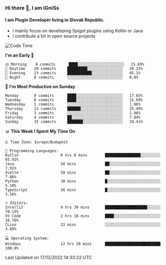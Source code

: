 ### Hi there 👋, I am iGniSs

#### I am Plugin Developer living in Slovak Republic.
- I mainly focus on developing Spigot plugins using Kotlin or Java
- I contribute a bit in open source projects

<!--START_SECTION:waka-->
![Code Time](http://img.shields.io/badge/Code%20Time-992%20hrs%206%20mins-blue)

**I'm an Early 🐤** 

```text
🌞 Morning    8 commits      ████░░░░░░░░░░░░░░░░░░░░░   15.69% 
🌆 Daytime    20 commits     █████████░░░░░░░░░░░░░░░░   39.22% 
🌃 Evening    23 commits     ███████████░░░░░░░░░░░░░░   45.1% 
🌙 Night      0 commits      ░░░░░░░░░░░░░░░░░░░░░░░░░   0.0%

```
📅 **I'm Most Productive on Sunday** 

```text
Monday       9 commits      ████░░░░░░░░░░░░░░░░░░░░░   17.65% 
Tuesday      8 commits      ████░░░░░░░░░░░░░░░░░░░░░   15.69% 
Wednesday    1 commits      ░░░░░░░░░░░░░░░░░░░░░░░░░   1.96% 
Thursday     13 commits     ██████░░░░░░░░░░░░░░░░░░░   25.49% 
Friday       1 commits      ░░░░░░░░░░░░░░░░░░░░░░░░░   1.96% 
Saturday     4 commits      ██░░░░░░░░░░░░░░░░░░░░░░░   7.84% 
Sunday       15 commits     ███████░░░░░░░░░░░░░░░░░░   29.41%

```


📊 **This Week I Spent My Time On** 

```text
⌚︎ Time Zone: Europe/Budapest

💬 Programming Languages: 
Kotlin                   8 hrs 8 mins        ████████████████░░░░░░░░░   65.91% 
Java                     58 mins             ██░░░░░░░░░░░░░░░░░░░░░░░   7.91% 
Svelte                   58 mins             ██░░░░░░░░░░░░░░░░░░░░░░░   7.86% 
Python                   38 mins             █░░░░░░░░░░░░░░░░░░░░░░░░   5.18% 
TypeScript               26 mins             █░░░░░░░░░░░░░░░░░░░░░░░░   3.56%

🔥 Editors: 
IntelliJ                 9 hrs 39 mins       ███████████████████░░░░░░   78.15% 
VS Code                  2 hrs 18 mins       ████░░░░░░░░░░░░░░░░░░░░░   18.76% 
CLion                    22 mins             ░░░░░░░░░░░░░░░░░░░░░░░░░   3.09%

💻 Operating System: 
Windows                  12 hrs 20 mins      █████████████████████████   100.0%

```


 Last Updated on 17/12/2022 14:33:22 UTC
<!--END_SECTION:waka-->